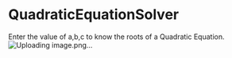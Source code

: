 # QuadraticEquationSolver
Enter the value of a,b,c to know the roots of a Quadratic Equation.
![Uploading image.png…]()
